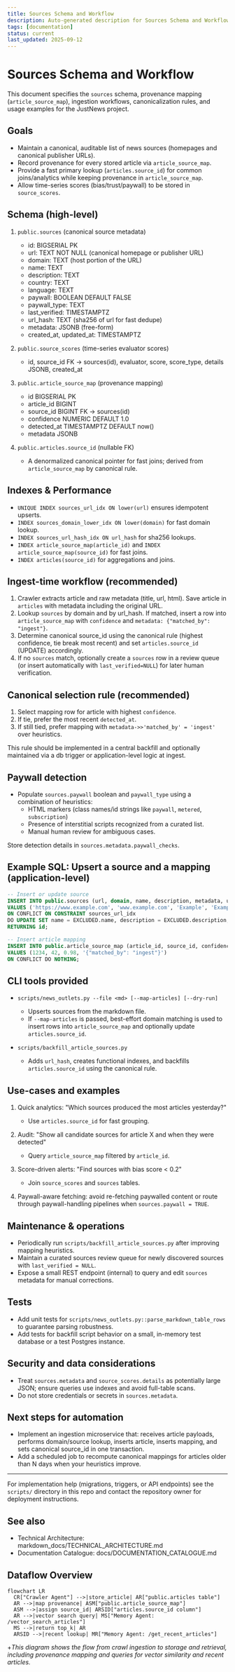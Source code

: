 ```yaml
---
title: Sources Schema and Workflow
description: Auto-generated description for Sources Schema and Workflow
tags: [documentation]
status: current
last_updated: 2025-09-12
---
```


# Sources Schema and Workflow

This document specifies the `sources` schema, provenance mapping (`article_source_map`), ingestion workflows, canonicalization rules, and usage examples for the JustNews project.

## Goals

- Maintain a canonical, auditable list of news sources (homepages and canonical publisher URLs).
- Record provenance for every stored article via `article_source_map`.
- Provide a fast primary lookup (`articles.source_id`) for common joins/analytics while keeping provenance in `article_source_map`.
- Allow time-series scores (bias/trust/paywall) to be stored in `source_scores`.

## Schema (high-level)

1. `public.sources` (canonical source metadata)
   - id: BIGSERIAL PK
   - url: TEXT NOT NULL (canonical homepage or publisher URL)
   - domain: TEXT (host portion of the URL)
   - name: TEXT
   - description: TEXT
   - country: TEXT
   - language: TEXT
   - paywall: BOOLEAN DEFAULT FALSE
   - paywall_type: TEXT
   - last_verified: TIMESTAMPTZ
   - url_hash: TEXT (sha256 of url for fast dedupe)
   - metadata: JSONB (free-form)
   - created_at, updated_at: TIMESTAMPTZ

2. `public.source_scores` (time-series evaluator scores)
   - id, source_id FK -> sources(id), evaluator, score, score_type, details JSONB, created_at

3. `public.article_source_map` (provenance mapping)
   - id BIGSERIAL PK
   - article_id BIGINT
   - source_id BIGINT FK -> sources(id)
   - confidence NUMERIC DEFAULT 1.0
   - detected_at TIMESTAMPTZ DEFAULT now()
   - metadata JSONB

4. `public.articles.source_id` (nullable FK)
   - A denormalized canonical pointer for fast joins; derived from `article_source_map` by canonical rule.

## Indexes & Performance

- `UNIQUE INDEX sources_url_idx ON lower(url)` ensures idempotent upserts.
- `INDEX sources_domain_lower_idx ON lower(domain)` for fast domain lookup.
- `INDEX sources_url_hash_idx ON url_hash` for sha256 lookups.
- `INDEX article_source_map(article_id)` and `INDEX article_source_map(source_id)` for fast joins.
- `INDEX articles(source_id)` for aggregations and joins.

## Ingest-time workflow (recommended)

1. Crawler extracts article and raw metadata (title, url, html). Save article in `articles` with metadata including the original URL.
2. Lookup `sources` by domain and by url_hash. If matched, insert a row into `article_source_map` with `confidence` and `metadata: {"matched_by": "ingest"}`.
3. Determine canonical source_id using the canonical rule (highest confidence, tie break most recent) and set `articles.source_id` (UPDATE) accordingly.
4. If no `sources` match, optionally create a `sources` row in a review queue (or insert automatically with `last_verified=NULL`) for later human verification.

## Canonical selection rule (recommended)

1. Select mapping row for article with highest `confidence`.
2. If tie, prefer the most recent `detected_at`.
3. If still tied, prefer mapping with `metadata->>'matched_by' = 'ingest'` over heuristics.

This rule should be implemented in a central backfill and optionally maintained via a db trigger or application-level logic at ingest.

## Paywall detection

- Populate `sources.paywall` boolean and `paywall_type` using a combination of heuristics:
  - HTML markers (class names/id strings like `paywall`, `metered`, `subscription`)
  - Presence of interstitial scripts recognized from a curated list.
  - Manual human review for ambiguous cases.

Store detection details in `sources.metadata.paywall_checks`.

## Example SQL: Upsert a source and a mapping (application-level)

```sql
-- Insert or update source
INSERT INTO public.sources (url, domain, name, description, metadata, url_hash, last_verified)
VALUES ('https://www.example.com', 'www.example.com', 'Example', 'Example news', '{"curated": true}', md5('https://www.example.com'), now())
ON CONFLICT ON CONSTRAINT sources_url_idx
DO UPDATE SET name = EXCLUDED.name, description = EXCLUDED.description, metadata = public.sources.metadata || EXCLUDED.metadata, last_verified = now()
RETURNING id;

-- Insert article mapping
INSERT INTO public.article_source_map (article_id, source_id, confidence, metadata)
VALUES (1234, 42, 0.98, '{"matched_by": "ingest"}')
ON CONFLICT DO NOTHING;
```

## CLI tools provided

- `scripts/news_outlets.py --file <md> [--map-articles] [--dry-run]`
  - Upserts sources from the markdown file.
  - If `--map-articles` is passed, best-effort domain matching is used to insert rows into `article_source_map` and optionally update `articles.source_id`.

- `scripts/backfill_article_sources.py`
  - Adds `url_hash`, creates functional indexes, and backfills `articles.source_id` using the canonical rule.

## Use-cases and examples

1. Quick analytics: "Which sources produced the most articles yesterday?"
   - Use `articles.source_id` for fast grouping.

2. Audit: "Show all candidate sources for article X and when they were detected"
   - Query `article_source_map` filtered by `article_id`.

3. Score-driven alerts: "Find sources with bias score < 0.2"
   - Join `source_scores` and `sources` tables.

4. Paywall-aware fetching: avoid re-fetching paywalled content or route through paywall-handling pipelines when `sources.paywall = TRUE`.

## Maintenance & operations

- Periodically run `scripts/backfill_article_sources.py` after improving mapping heuristics.
- Maintain a curated sources review queue for newly discovered sources with `last_verified = NULL`.
- Expose a small REST endpoint (internal) to query and edit `sources` metadata for manual corrections.

## Tests

- Add unit tests for `scripts/news_outlets.py::parse_markdown_table_rows` to guarantee parsing robustness.
- Add tests for backfill script behavior on a small, in-memory test database or a test Postgres instance.

## Security and data considerations

- Treat `sources.metadata` and `source_scores.details` as potentially large JSON; ensure queries use indexes and avoid full-table scans.
- Do not store credentials or secrets in `sources.metadata`.

## Next steps for automation

- Implement an ingestion microservice that: receives article payloads, performs domain/source lookup, inserts article, inserts mapping, and sets canonical source_id in one transaction.
- Add a scheduled job to recompute canonical mappings for articles older than N days when your heuristics improve.

---

For implementation help (migrations, triggers, or API endpoints) see the `scripts/` directory in this repo and contact the repository owner for deployment instructions.

## See also

- Technical Architecture: markdown_docs/TECHNICAL_ARCHITECTURE.md
- Documentation Catalogue: docs/DOCUMENTATION_CATALOGUE.md

## Dataflow Overview

```mermaid
flowchart LR
  CR["Crawler Agent"] -->|store_article| AR["public.articles table"]
  AR -->|map provenance| ASM["public.article_source_map"]
  ASM -->|assign source_id| ARSID["articles.source_id column"]
  AR -->|vector search query| MS["Memory Agent: /vector_search_articles"]
  MS -->|return top_k| AR
  ARSID -->|recent lookup| MR["Memory Agent: /get_recent_articles"]
```
+*This diagram shows the flow from crawl ingestion to storage and retrieval, including provenance mapping and queries for vector similarity and recent articles.*


